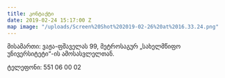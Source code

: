 ```yaml
---
title: კონტაქტი
date: 2019-02-24 15:17:00 Z
map image: "/uploads/Screen%20Shot%202019-02-26%20at%2016.33.24.png"
---
```


მისამართი: ვაჟა-ფშაველას 99, მეტროსაგურ „სახელმწიფო უნივერსიტეტი“-ის ამოსასვლელთან. 

 
ტელეფონი: 551 06 00 02
